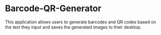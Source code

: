 # Barcode-QR-Generator
This application allows users to generate barcodes and QR codes based on the text they input and saves the generated images to their desktop.
